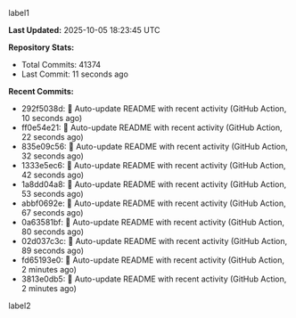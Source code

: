 
label1 
<!-- ACTIVITY_START -->
**Last Updated:** 2025-10-05 18:23:45 UTC

**Repository Stats:**
- Total Commits: 41374
- Last Commit: 11 seconds ago

**Recent Commits:**
- 292f5038d: 🤖 Auto-update README with recent activity (GitHub Action, 10 seconds ago)
- ff0e54e21: 🤖 Auto-update README with recent activity (GitHub Action, 22 seconds ago)
- 835e09c56: 🤖 Auto-update README with recent activity (GitHub Action, 32 seconds ago)
- 1333e5ec6: 🤖 Auto-update README with recent activity (GitHub Action, 42 seconds ago)
- 1a8dd04a8: 🤖 Auto-update README with recent activity (GitHub Action, 53 seconds ago)
- abbf0692e: 🤖 Auto-update README with recent activity (GitHub Action, 67 seconds ago)
- 0a63581bf: 🤖 Auto-update README with recent activity (GitHub Action, 80 seconds ago)
- 02d037c3c: 🤖 Auto-update README with recent activity (GitHub Action, 89 seconds ago)
- fd65193e0: 🤖 Auto-update README with recent activity (GitHub Action, 2 minutes ago)
- 3813e0db5: 🤖 Auto-update README with recent activity (GitHub Action, 2 minutes ago)
<!-- ACTIVITY_END -->

label2
